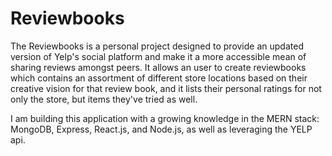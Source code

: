 # Reviewbooks

The Reviewbooks is a personal project designed to provide an updated version of Yelp's social platform and make it  a more accessible mean of sharing reviews amongst peers. It allows an user to create reviewbooks which contains an assortment of different store locations based on their creative vision for that review book, and it lists their personal ratings for not only the store, but items they've tried as well.

I am building this application with a growing knowledge in the MERN stack: MongoDB, Express, React.js, and Node.js, as well as leveraging the YELP api.